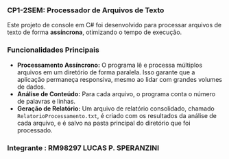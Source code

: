 ### CP1-2SEM: Processador de Arquivos de Texto

Este projeto de console em C# foi desenvolvido para processar arquivos de texto de forma **assíncrona**, otimizando o tempo de execução.

### Funcionalidades Principais

* **Processamento Assíncrono:** O programa lê e processa múltiplos arquivos em um diretório de forma paralela. Isso garante que a aplicação permaneça responsiva, mesmo ao lidar com grandes volumes de dados.
* **Análise de Conteúdo:** Para cada arquivo, o programa conta o número de palavras e linhas.
* **Geração de Relatório:** Um arquivo de relatório consolidado, chamado `RelatorioProcessamento.txt`, é criado com os resultados da análise de cada arquivo, e é salvo na pasta principal do diretório que foi processado.

### Integrante : RM98297 LUCAS P. SPERANZINI
